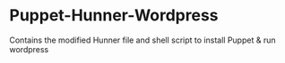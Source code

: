 # Puppet-Hunner-Wordpress
Contains the modified Hunner file and shell script to install Puppet &amp; run wordpress
